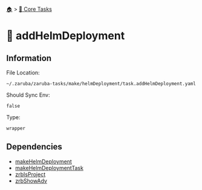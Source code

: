 <!--startTocHeader-->
[🏠](../README.md) > [🥝 Core Tasks](README.md)
# 🚢 addHelmDeployment
<!--endTocHeader-->

## Information

File Location:

    ~/.zaruba/zaruba-tasks/make/helmDeployment/task.addHelmDeployment.yaml

Should Sync Env:

    false

Type:

    wrapper


## Dependencies

* [makeHelmDeployment](make-helm-deployment.md)
* [makeHelmDeploymentTask](make-helm-deployment-task.md)
* [zrbIsProject](zrb-is-project.md)
* [zrbShowAdv](zrb-show-adv.md)